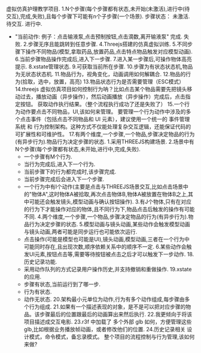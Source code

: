 虚拟仿真护理教学项目.
1.N个步骤(每个步骤都有状态,未开始(未激活),进行中(待交互),完成,失败),且每个步骤下可能有n个子步骤(一个场景).
步骤状态：
未激活.
待交互.
进行中.
- "当前动作: 例子：点击输液泵,点击预制按钮,点击滴数,离开输液泵"
完成.
失败.
2.步骤无序且能跳转到任意步骤.
4.Threejs搭建的仿真虚拟训练.
5.不同步骤下操作不同物品(模型,拿取药品,放置药品,点击特点物品触发对应模型动画).
6.当前步骤物品操作完成后,进入下一步骤.
7.进入某一步骤后,可操作物体高亮提示.
8.xstate管理状态.
9.可获取当前所在步骤.
10.步骤为有状态状态机,物品为无状态状态机.
11.物品行为，视角变化，动画调用如何解耦合.
12.物品的行为(拾取，选中，放置，高亮)
13.物品状态行为是否需要管理（ESC模式）
14.threejs 虚拟仿真项目如何控制行为呐？比如点击某个物品需要先把镜头移动过去，播放动画（异步操作），然后动画播放（异步操作）完成后，点击指定按钮。
获取动作执行结果。（整个流程执行成功了还是失败了）
15.一个行为动作要点击不同物品，UI,该如何来管理。
要管理一个行为动作中涉及的多个点击事件（包括点击不同物品和 UI 元素），建议使用一个统一的 事件管理系统 和
行为控制架构。这种方式不仅能处理复杂交互逻辑，还能保证代码的可扩展性和可维护性。
17.有两个维度,一个步骤,一个物品,步骤决定物品的行为(有异步行为).物品行为决定步骤的状态.
  1.采用THREEJS构建场景.
  2.场景中有N个步骤(每个步骤都有状态,未开始,进行中,完成,失败).
    - 一个步骤有M个行为.
    - 当行为完成后,进入下一个行为.
    - 当前步骤下的行为都完成时,该步骤完成.
    - 当前步骤完成后会进入下一个步骤.
    - 一个行为中有I个动作(主要是点击与THREEJS场景交互,比如点击场景中的"物体A",这时物体A被拾取,再次点击物体B,物体A被放置在物体B之上,其中可能还会触发镜头,模型动画与确认按钮操作).
      3.有J个物体,只有在对应的行为下才能操作对应的物体,且不同行为下,物品点击后触发的操作有可能不同.
      4.两个维度,一个步骤,一个物品,步骤决定物品的行为(有异步行为).物品行为决定步骤的状态.
      5.模型动画与镜头动画,某些动作会触发模型动画与镜头动画,两者可能是同步运行也可能依次运行.
    - 点击操作(可能是模型也可能是UI),镜头动画,模型动画,三者在一个行为中可能同时存在,且出现次数,顺序依赖关系中的顺序不一定.
      6.某些动作会触发UI元素,按钮点击等,需要等待按钮被点击之后才可以触发下一步动作.
18.历史记录功能.
    - 采用动作队列的方式记录用户操作历史,并支持撤销和重做操作.
19.xstate的应用.
    - 步骤有状态,当前运行到了哪一步.
    - 行为有状态.
    - 动作无状态.
20.架构最小元单位为动作,行为有多个动作组成,每步骤由多个行为组成.
21.如果有一个描述表现的对象，是不是可以把对应步骤的物品。该步骤最后的位置跟最后的动画算出来然后执行.
22.我更倾向于将该项目描述成交互电影.
23.r3f 中加载了 多个外部 glb 如何，方便管理这些glb,比如根据业务播放帧动画，或者修改他们的位置.
24.历史记录相关 设计模式，命令模式，备忘录模式。
整个项目的流程控制与行为管理,该如何来做?


